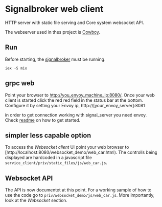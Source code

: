 # Signalbroker web client

HTTP server with static file serving and Core system websocket API.

The webserver used in thes project is [Cowboy](https://github.com/ninenines/cowboy).

## Run

Before starting, the [signalbroker](https://github.com/volvo-cars/signalbroker-server) must be running.


```
iex -S mix
```

## grpc web
Point your browser to [http://you_envoy_machine_ip:8080/](http://localhost:8080/). Once your web client is started click the red red field in the status bar at the bottom. Configure it by setting your Envoy ip, http://[your_envoy_server]:8081 

in order to get connection working with signal_server you need envoy. Check [readme](configuration/grpc_web/README.md) on how to get started.


## simpler less capable option

To access the *Websocket client* UI point your web browser to [http://localhost:8080/websocket_demo/web_car.html).
The controlls being displayed are hardcoded in a javascript file `service_client/priv/static_files/js/web_car.js`.

## Websocket API

The API is now documentet at this point.
For a working sample of how to use the code go to `priv/websocket_demo/js/web_car.js`.
More importantly, look at the *Websocket* section.
